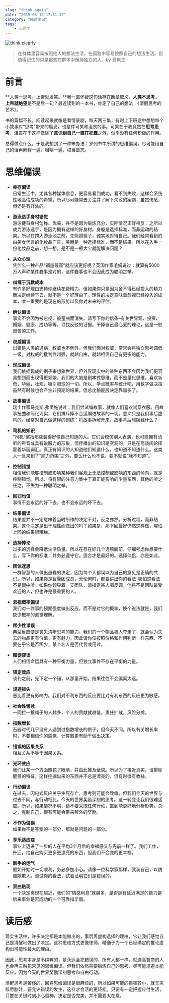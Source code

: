 ```yaml
---
slug: "think again"
date: "2015-03-12 17:31:37"
category: "阅读笔记"
tags:
    - 心理学
---
```

![think clearly](whereareyou.jpg)

> 在群体里容易按照他人的想法生活，在孤独中容易按照自己的想法生活。但值得记住的只是那些在群体中保持独立的人。by 爱默生

[](#前言 "前言")前言
==============

**人类一思考，上帝就发笑。**我一直怀疑这句话存在断章取义，**人类不思考，上帝就绝望**是不是后一句？最近读到的一本书，肯定了自己的想法：《清醒思考的艺术》。

书的篇幅不长，阅读起来就像是看情景剧，每天两三集，有时上下班途中想想每个小故事对“思考”带来的启发，也是件可笑和沮丧的事。可笑在于我竟然在**思考思考**，沮丧在于这样做除了**意识到自己一直在犯蠢**之外，似乎没有任何积极的作用。

总得做点什么，于是我想到了一种笨办法：罗列书中所讲的思维偏误，尽可能用自己的话再解释一遍。咀嚼一遍，权当备忘。

[](#思维偏误 "思维偏误")思维偏误
====================

-   **幸存偏误**  
    日常生活中，尤其各种媒体信息，更容易看到成功，看不到失败，这样会系统性地高估成功的希望。所以尽可能常去关注并了解下失败的案例，虽然伤感，但还是有好处的。
    
-   **游泳选手身材错觉**  
    游泳健将身材匀称、优美，并不是因为锻炼充分，实际情况正好相反：之所以成为游泳选手，是因为拥有这样的好身材。身躯是选择标准，而非运动的结果。所以在跨入游泳池之前，先照照镜子，诚实地对待自己。我们经常看到的由美女代言的化妆品广告，美丽是一种选择标准，而不是结果。所以在入手一份化妆品之前，想一想，是不是一瓶大宝就能解决问题？
    
-   **从众心理**  
    凭什么一种产品“销量最高”就应该更好呢？英国作家毛姆说过：就算有5000万人声称某件蠢事是对的，这件蠢事也不会因此成为聪明之举。
    
-   **纠缠于沉默成本**  
    有许多好理由支持你继续花费精力，但如果你只是因为舍不得已经投入的精力而决定继续下去，就不是一个好理由了。理性的决定意味着忽视已经投入的成本，唯一重要的是现在的形势以及你对未来的评估。
    
-   **确认偏误**  
    事实不会因为被忽视、被歪曲而消失。请写下你的信条–有关世界观、投资、婚姻、健康、成功等等，寻找反驳的证据。干掉自己最心爱的理论，这是一桩艰苦的工作。
    
-   **权威偏误**  
    出错是人类的通病，权威也不例外。但我们面对权威，常常会将独立思考调低一级。对权威的批判性越强，就越自由，就越相信自己有更多的能力。
    
-   **现成偏误**  
    我们依据现成的例子来想象世界，但外界现实中的某种东西不会因为我们更容易想到而出现得更频繁。我们的大脑是剧本式思维，而不是量化思维，喜欢新奇，华丽，壮观，吸引眼球的一切。所以，学点概率与统计吧，用数字做决策虽然有时候也会产生非预期的结果，但总比拍屁股决定靠谱多了。
    
-   **故事偏误**  
    瑞士作家马克斯.弗里施说过：我们尝试编故事，就像人们喜欢试穿衣服。用故事扭曲和简化现实，它们排斥掉不合适编进故事的一切。意义只是我们事后虚构的。经常对自己做这样的训练：将故事拆解开来，故事背后想隐藏什么？
    
-   **司机的知识**  
    “司机”寓指那些装得好像自己知道的人。它们会模仿别人表演，也可能拥有动听的声音或具有说服力的形象，但传播出的知识是空洞的，只是在高谈阔论挥霍着华丽词汇。真正有知识的人知道他们知道什么，也知道不知道什么。这类人一旦来到了“能力范围”之外，要么什么也不说，要不就说“我不知道”。
    
-   **控制错觉**  
    相信我们能够控制或影响某种我们客观上无法控制或影响的东西的倾向，就是控制错觉。所以，将有限的注意力集中于真正能影响的少量东西，其他的听之任之，不失为一种聪明之举。
    
-   **回归均值**  
    事情不会永远的好下去，也不会永远的坏下去。
    
-   **结果偏误**  
    结果差并不一定意味着当时所作的决定不对，反之亦然。分析过程，而非结果。这个决定是出于理性而做出的吗？如果是，那下回最好仍然这样做，哪怕上回的结果很糟糕。
    
-   **选择悖论**  
    过多的选择会降低生活质量。所以在存在好几个选项面前，仔细考虑你想要什么，写下你的标准，并务必遵守它，适合才是最好的。选择伴侣，亦是如此。
    
-   **团体迷思**  
    一群智慧的人做出愚蠢的决定，因为每个人都误以为自己的意见是正确的共识。所以，如果你是智囊团成员，无论何时，都要讲出你的看法–哪怕这看法不是很中听。如果你领导着一支团队，请指定某人唱反调，他将不是团队最受欢迎的人，但也许是最重要的人。
    
-   **忽视概率偏误**  
    我们对一件事的预期强度做出反应，而不是对它的概率，换个说法就是，我们缺少概率的直觉理解。
    
-   **稀少性谬误**  
    典型反应便是丧失清晰思考的能力，我们的一个物品被人夺走了，就会认为失去的物品更有价值，更有魅力。因此请你仅按照价格和作用判断一样东西，不要在乎它是否稀少，某个名人是否代言或用过。
    
-   **赌徒谬误**  
    人们相信命运具有一种平衡力量，但独立事件不存在平衡的力量。
    
-   **锚定效应**  
    谈判之前，先下定一个锚，从那里开始，结果往往不会偏离太远。
    
-   **规避损失**  
    恶比善更有影响力。我们对不利东西的反应要比对有利东西的反应更为敏感。
    
-   **社会性懈怠**  
    一同拉一根绳子的人越多，个人的贡献就越低。责任扩散，风险分摊。
    
-   **指数增长**  
    石器时代几乎没有人遇到过指数增长的例子，但今天不同。所以有关增长率时，不要相信你的感觉，计算器更有助于做出决策。
    
-   **错误的因果关系**  
    相互关系不等于因果关系。
    
-   **光环效应**  
    我们让某一个方面照花了眼睛，并由此推及全貌。所以为了接近真实，请排除醒目的特征，这样挖掘出来的东西并不总是漂亮的，但有时很有教益。
    
-   **行动偏误**  
    在过去，闪电式反应关乎生死存亡，思考则可能会致命。但我们今天的世界与过去不同，与行动相比，今天的世界奖励深刻的思考。这一转变让我们很难适应。所以，如果情况不明，请不要采取任何行动，直到能更好地分析形势。总之，克制自己，很有可能会带来额外的奖励。
    
-   **不作为偏误**  
    如果你不是答案的一部分，那就是问题的一部分。
    
-   **享乐适应症**  
    事业上迈进了一步的人在平均3个月后的幸福感又与先前一样了。我们工作，升迁，给自己购买更多更漂亮的东西，但我们不会变的更幸福。
    
-   **新手的运气**  
    假如开始时一切顺利，务必多加小心。请像一位科学家那样，武装自己，以防自欺欺人。测试你的看法，试着证明它们是错误的。
    
-   **双曲贴现**  
    一个决定离现在越近，我们的“情感利息”就越多，是否拥有延迟满足的能力是后来事业是否成功的一个可靠指示器。
    

[](#读后感 "读后感")读后感
=================

现实生活中，许多决定都是本能做出的，事后再虚构选择的理由，它让我们感觉自己是清醒地做出了决定。这种思维方式更像律师，精通于为一个已经确定的推论虚构出可能性最大的理由。

因此，思考本身是不纯粹的，是永远会犯错误的，所有人都一样，就连高智商的人也会再三触犯常见的思维偏误。但我们依然需要锻炼自己的思考，尽可能规避本能反应，因为今天的世界奖励深刻思考和自由行动。

清醒思考是奢侈的，回避思维偏误是很麻烦的，所以如果可能的损害较小，就无需绞尽脑汁，要允许错误的发生，这样才会活的更轻松。只要有一定把握应付生活，只要在关键时刻小心留神，决定是否完美，并不需要太在意。